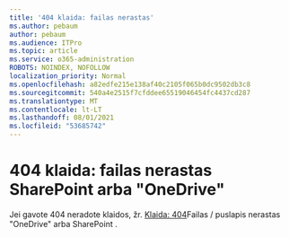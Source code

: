 ```yaml
---
title: '404 klaida: failas nerastas'
ms.author: pebaum
author: pebaum
ms.audience: ITPro
ms.topic: article
ms.service: o365-administration
ROBOTS: NOINDEX, NOFOLLOW
localization_priority: Normal
ms.openlocfilehash: a82edfe215e138af40c2105f065b0dc9502db3c8
ms.sourcegitcommit: 540a4e2515f7cfddee65519046454fc4437cd287
ms.translationtype: MT
ms.contentlocale: lt-LT
ms.lasthandoff: 08/01/2021
ms.locfileid: "53685742"
---
```

# <a name="error-404-file-not-found-in-sharepoint-or-onedrive"></a>404 klaida: failas nerastas SharePoint arba "OneDrive"

Jei gavote 404 neradote klaidos, žr. [Klaida: 404](/sharepoint/troubleshoot/administration/error-404-onedrive-sharepoint)Failas / puslapis nerastas "OneDrive" arba SharePoint .